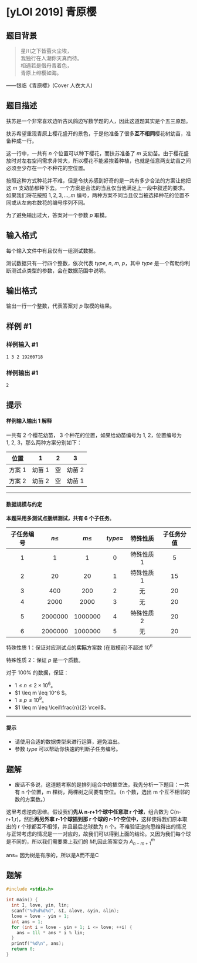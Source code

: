 # [yLOI 2019] 青原樱

## 题目背景

> 星川之下皆萤火尘埃，  
> 我独行在人潮你天真而待。  
> 相遇若是借丹青着色，  
> 青原上绯樱如海。

——银临《青原樱》(Cover 人衣大人)

## 题目描述

扶苏是一个非常喜欢边听古风鸽边写数学题的人，因此这道题其实是个五三原题。

扶苏希望重现青原上樱花盛开的景色，于是他准备了很多**互不相同**樱花树幼苗，准备种成一行。

这一行中，一共有 $n$ 个位置可以种下樱花，而扶苏准备了 $m$ 支幼苗。由于樱花盛放时对左右空间需求非常大，所以樱花不能紧挨着种植，也就是任意两支幼苗之间必须至少存在一个不种花的空位置。

按照这种方式种花并不难，但是令扶苏感到好奇的是一共有多少合法的方案让他把这 $m$ 支幼苗都种下去。一个方案是合法的当且仅当他满足上一段中叙述的要求。如果我们将花按照 $1,2,3,\dots,m$ 编号，两种方案不同当且仅当被选择种花的位置不同或从左向右数花的编号序列不同。

为了避免输出过大，答案对一个参数 $p$ 取模。

## 输入格式

每个输入文件中有且仅有一组测试数据。

测试数据只有一行四个整数，依次代表 $type,~n,~m,~p$，其中 $type$ 是一个帮助你判断测试点类型的参数，会在数据范围中说明。

## 输出格式

输出一行一个整数，代表答案对 $p$ 取模的结果。

## 样例 #1

### 样例输入 #1

```
1 3 2 19260718
```

### 样例输出 #1

```
2
```

## 提示

#### 样例输入输出 1 解释
一共有 $2$ 个樱花幼苗， $3$ 个种花的位置，如果给幼苗编号为 $1,~2$，位置编号为 $1,~2,~3$，那么两种方案分别如下：

| 位置 | $1$ | $2$ | $3$ |
| :---: | :---: | :---: | :---: |
| 方案 1 | 幼苗 $1$ | 空 | 幼苗 $2$ |
| 方案 2 | 幼苗 $2$ | 空 | 幼苗 $1$ |

---

#### 数据规模与约定

**本题采用多测试点捆绑测试，共有 6 个子任务**。

| 子任务编号 | $n \leq$ | $m \leq$ | $type=$ | 特殊性质 | 子任务分值 |
| :----------: | :--------: | :----------: | :-------: | :--------: | :-----------: |
| 1 | $1$ | $1$ | $0$ | 特殊性质 1 | $5$ |
| 2 | $20$ | $20$ | $1$ | 特殊性质 1 | $15$ |
| 3 | $400$ | $200$ | $2$ | 无 | $20$ |
| 4 | $2000$ | $2000$ | $3$ | 无 | $20$ |
| 5 | $2000000$ | $1000000$ | $4$ | 特殊性质 2 | $20$ | 
| 6 | $2000000$ | $1000000$ | $5$ | 无 | $20$ | 

特殊性质 1：保证对应测试点的**实际**方案数 (在取模前)不超过 $10^6$

特殊性质 2：保证 $p$ 是一个质数。

对于 $100\%$ 的数据，保证：
- $1 \leq n \leq 2 \times 10^6$。
- $1 \leq m \leq 10^6 $。
- $1 \leq p \leq 10^9$。
- $1 \leq m \leq \lceil\frac{n}{2} \rceil$。

---

#### 提示

- 请使用合适的数据类型来进行运算，避免溢出。
- 参数 $type$ 可以帮助你快速的判断子任务编号。

## 题解
- 废话不多说，这道题考察的是排列组合中的插空法，我先分析一下题目：一共有 n 个位置，m 棵树，两棵树之间要有空位。（n 个数，选出 m 个互不相邻的数的方案数。）

这里考虑逆向思维。假设我们**先从 n-r+1个球中任意取 r 个球**，组合数为 C(n-r+1,r)，然后**再另外拿 r-1个球插到那 r 个球的 r-1个空位中**，这样使得我们原本取出的 r 个球都互不相邻，并且最后总球数为 n 个。不难验证逆向思维得出的情况与正常考虑的情况是一一对应的，故我们可以得到上面的结论。又因为我们每个球是不同的，所以我们需要乘上我们的 $M!$,因此答案变为 $A_{n-m+1}^m$
    

ans= 因为树是有序的，所以是A而不是C
    
  
    
 
        

## 题解
```c
#include <stdio.h>

int main() {
  int I, love, yin, lin;
  scanf("%d%d%d%d", &I, &love, &yin, &lin);
  love = love - yin + 1; 
  int ans = 1;
  for (int i = love - yin + 1; i <= love; ++i) {
    ans = 1ll * ans * i % lin;
  }
  printf("%d\n", ans);
  return 0;
}
```